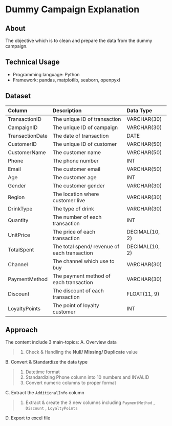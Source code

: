 # Dummy Campaign Explanation

## About
The objective which is to clean and prepare the data from the dummy campaign.

## Technical Usage
* Programming language: Python
* Framework: pandas, matplotlib, seaborn, openpyxl

## Dataset

| Column                  | Description                                   | Data Type      |
| :---------------------- | :-------------------------------------------- | :------------- |
| TransactionID           | The unique ID of transaction                  | VARCHAR(30)    |
| CampaignID              | The unique ID of campaign                     | VARCHAR(30)    |
| TransactionDate         | The date of transaction                       | DATE           | 
| CustomerID              | The unique ID of customer                     | VARCHAR(50)    |
| CustomerName            | The customer name                             | VARCHAR(50)    |
| Phone                   | The phone number                              | INT            |
| Email                   | The customer email                            | VARCHAR(50)    |
| Age                     | The customer age                              | INT            |
| Gender                  | The customer gender                           | VARCHAR(30)    |
| Region                  | The location where customer live              | VARCHAR(30)    |
| DrinkType               | The type of drink                             | VARCHAR(30)    |
| Quantity                | The number of each transaction                | INT            |
| UnitPrice               | The price of each transaction                 | DECIMAL(10, 2) |
| TotalSpent              | The total spend/ revenue of each transaction  | DECIMAL(10, 2) |
| Channel                 | The channel which use to buy                  | VARCHAR(30)    |
| PaymentMethod           | The payment method of each transaction        | VARCHAR(30)    |
| Discount                | The discount of each transaction              | FLOAT(11, 9)   |
| LoyaltyPoints           | The point of loyalty customer                 | INT            |


## Approach
The content include 3 main-topics:
A. Overview data
> 1. Check & Handling the **Null/ Missing/ Duplicate** value

B. Convert & Standardize the data type
> 1. Datetime format
> 2. Standardizing Phone column into 10 numbers and INVALID
> 3. Convert numeric columns to proper format

C. Extract the `AdditionalInfo` column
> 1. Extract & create the 3 new columns including `PaymentMethod` , `Discount` , `LoyaltyPoints`

D. Export to excel file





